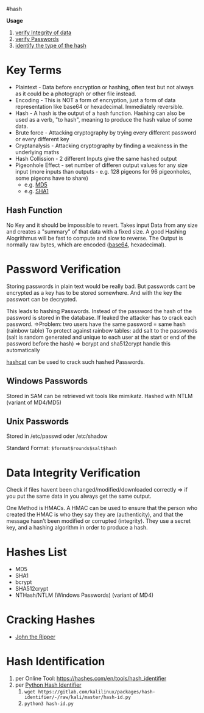#hash 

**Usage**

1. [verify Integrity of data](hashing.md#data%20integrity%20verification)
2. [verify Passwords](hashing.md#password%20verification)
3. [identify the type of the hash](hashing.md#hash%20identification)

# Key Terms

- Plaintext - Data before encryption or hashing, often text but not always as it could be a photograph or other file instead.
- Encoding - This is NOT a form of encryption, just a form of data representation like base64 or hexadecimal. Immediately reversible.
- Hash - A hash is the output of a hash function. Hashing can also be used as a verb, "to hash", meaning to produce the hash value of some data.
- Brute force - Attacking cryptography by trying every different password or every different key
- Cryptanalysis - Attacking cryptography by finding a weakness in the underlying maths
- Hash Collission - 2 different Inputs give the same hashed output
- Pigeonhole Effect - set number of differen output values for any size input (more inputs than outputs - e.g. 128 pigeons for 96 pigeonholes, some pigeons have to share)
    - e.g. [MD5](https://www.mscs.dal.ca/~selinger/md5collision/)
    - e.g. [SHA1](https://shattered.io/)


## Hash Function

No Key and it should be impossible to revert.
Takes input Data from any size and creates a "summary" of that data with a fixed size.
A good Hashing Alogrithmus will be fast to compute and slow to reverse.
The Output is normally raw bytes, which are encoded ([base64](Decode#Base64), hexadecimal).

# Password Verification

Storing passwords in plain text would be really bad.
But passwords cant be encrypted as a key has to be stored somewhere. And with the key the passwort can be decrypted.

This leads to hashing Passwords. Instead of the password the hash of the password is stored in the database. If leaked the attacker has to crack each password. =>Problem: two users have the same password = same hash (rainbow table)
To protect against rainbow tables: add salt to the passwords (salt is random generated and unique to each user at the start or end of the password before the hash)
=> bcrypt and sha512crypt handle this automatically

[hashcat](hashcat) can be used to crack such hashed Passwords.

## Windows Passwords

Stored in SAM can be retrieved wit tools like mimikatz.
Hashed with NTLM (variant of MD4/MD5)

## Unix Passwords

Stored in /etc/passwd oder /etc/shadow

Standard Format: `$format$rounds$salt$hash`


# Data Integrity Verification

Check if files havent been changed/modified/downloaded correctly => if you put the same data in you always get the same output.

One Method is HMACs. A HMAC can be used to ensure that the person who created the HMAC is who they say they are (authenticity), and that the message hasn’t been modified or corrupted (integrity). They use a secret key, and a hashing algorithm in order to produce a hash.

# Hashes List

- MD5
- SHA1
- bcrypt
- SHA512crypt
- NTHash/NTLM (Windows Passwords) (variant of MD4)

# Cracking Hashes

- [John the Ripper](John%20the%20Ripper.md)



# Hash Identification

1) per Online Tool: https://hashes.com/en/tools/hash_identifier
2) per [Python Hash Identifier](https://gitlab.com/kalilinux/packages/hash-identifier/-/tree/kali/master)
	1) `wget https://gitlab.com/kalilinux/packages/hash-identifier/-/raw/kali/master/hash-id.py`
	2) `python3 hash-id.py`

